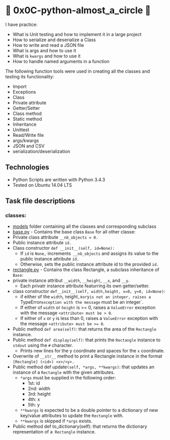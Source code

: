 # :eagle: 0x0C-python-almost_a_circle :eagle:

I have practice:

* What is Unit testing and how to implement it in a large project
* How to serialize and deserialize a Class
* How to write and read a JSON file 
* What is args and how to use it
* What is `kwargs` and how to use it
* How to handle named arguments in a function

The following function tools were used in creating all the classes and testing its functionality:
* Import
* Exceptions
* Class
* Private attribute
* Getter/Setter
* Class method
* Static method
* Inheritance
* Unittest
* Read/Write file
* args/kwargs
* JSON and CSV
* serialization/deserialization

## Technologies
* Python Scripts are written with Python 3.4.3
* Tested on Ubuntu 14.04 LTS

## Task file descriptions

### classes:

* [models](0x0C-python-almost_a_circle/models.extension) folder containing all the classes and corresponding subclass
* [base.py](models/base.py) - Contains the base class `Base` for all other classe:
* Private class attribute `__nb_objects = 0.`
* Public instance attribute `id.`
* Class constructor `def __init__(self, id=None):`
  - If `id` is `None,`  increments` __nb_objects` and assigns its value to the public instance attribute `id.`
  - Otherwise, sets the public instance attribute id to the provided `id.`
* [rectangle.py](models/rectangle.py) - Contains the class Rectangle, a subclass inheritance of `Base`:
* private instance attribut `__width`, `__height`, `__x`, and `__y`.
  - Each privatr instance attribute featurring its own getter/setter.
* class constructor `def__init__(self, width,height, x=0, y=0, id=None)`:
  - if either of the `width`, `h`eight`,`x` or `y`is not an integer, raises a `TypeError` exception with the message `<attribute> must be an integer`.
  - If either of `width` or `height` is >= 0, raises a `ValueError` exception with the message `<attribute> must be > 0`.
  - If either of `x` or `y` is less than 0, raises a `ValueError` exception with the message `<attribute> must be >= 0`.
* Public method `def area(self)`: that returns the area of the `Rectangle` instance.
* Public method `def display(self)`: that prints the `Rectangle` instance to `stdout` using the `#` character.
  - Prints new lines for the y coordinate and spaces for the `x` coordinate.
* Overwrite of `__str__` method to print a Rectangle instance in the format `[Rectangle] (<id>) <x>/<y>.`
* Public method def update``(self, *args, **kwargs)``: that updates an instance of a `Rectangle` with the given attributes.
  - ``*args`` must be supplied in the following order:
    - 1st: id
    - 2nd: width
    - 3rd: height
    - 4th: x
    - 5th: y
  - ``**kwargs`` is expected to be a double pointer to a dictionary of new key/value attributes to update the `Rectangle` with.
  - ``**kwargs`` is skipped if ``*args`` exists.
* Public method def to_dictionary(self): that returns the dictionary representation of a` Rectangle` instance.

